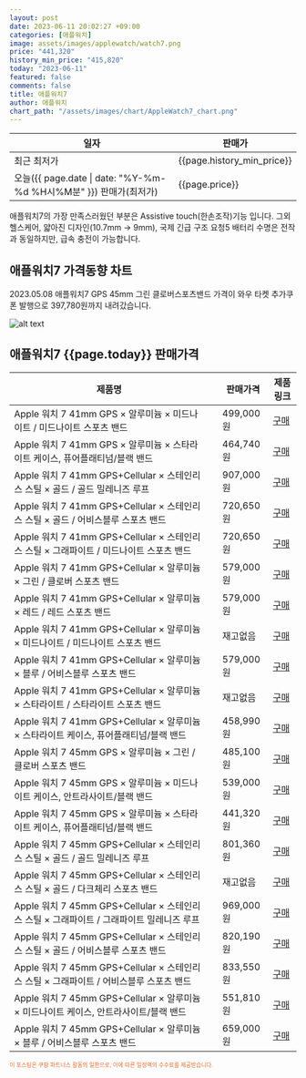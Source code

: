 ```yaml
---
layout: post
date: 2023-06-11 20:02:27 +09:00
categories: [애플워치]
image: assets/images/applewatch/watch7.png
price: "441,320"
history_min_price: "415,820"
today: "2023-06-11"
featured: false
comments: false
title: 애플워치7
author: 애플워치
chart_path: "/assets/images/chart/AppleWatch7_chart.png"
---
```


<main>
<table id="rwd-table-large">
<thread>
<tr>
<th>일자</th>
<th>판매가</th>
</tr>
</thread>
<tbody>
<tr><td>최근 최저가</td><td>{{page.history_min_price}}</td></tr>
<tr><td>오늘({{ page.date | date: "%Y-%m-%d %H시%M분" }}) 판매가(최저가)</td><td>{{page.price}}</td></tr>
</tbody>
</table>
</main>


애플워치7의 가장 만족스러웠던 부분은 Assistive touch(한손조작)기능 입니다.
그외 헬스케어, 얇아진 디자인(10.7mm -> 9mm), 국제 긴급 구조 요청5
배터리 수명은 전작과 동일하지만, 급속 충전이 가능합니다.

## 애플워치7 가격동향 차트
2023.05.08 애플워치7 GPS 45mm 그린 클로버스포츠밴드 가격이 와우 타켓 추가쿠폰 발행으로 397,780원까지 내려갔습니다.

![alt text]({{page.chart_path}} "애플워치7 판매가격 차트")

## 애플워치7 {{page.today}} 판매가격
<main>
<table id="rwd-table-large">
  <thead>
    <tr>
      <th>제품명</th>
      <th></th>
      <th>판매가격</th>
      <th>제품링크</th>
    </tr>
  </thead>
  <tbody><tr>
        <td>Apple 워치 7 41mm GPS × 알루미늄 × 미드나이트 / 미드나이트 스포츠 밴드</td>
        <td></td>
        <td>499,000원</td>
        <td><a href='https://link.coupang.com/a/SHLRm' target='_blank'>구매</a></td>
        </tr><tr>
        <td>Apple 워치 7 41mm GPS × 알루미늄 × 스타라이트 케이스, 퓨어플래티넘/블랙 밴드</td>
        <td></td>
        <td>464,740원</td>
        <td><a href='https://link.coupang.com/a/SHLT6' target='_blank'>구매</a></td>
        </tr><tr>
        <td>Apple 워치 7 41mm GPS+Cellular × 스테인리스 스틸 × 골드 / 골드 밀레니즈 루프</td>
        <td></td>
        <td>907,000원</td>
        <td><a href='https://link.coupang.com/a/SHLWY' target='_blank'>구매</a></td>
        </tr><tr>
        <td>Apple 워치 7 41mm GPS+Cellular × 스테인리스 스틸 × 골드 / 어비스블루 스포츠 밴드</td>
        <td></td>
        <td>720,650원</td>
        <td><a href='https://link.coupang.com/a/SHLYS' target='_blank'>구매</a></td>
        </tr><tr>
        <td>Apple 워치 7 41mm GPS+Cellular × 스테인리스 스틸 × 그래파이트 / 미드나이트 스포츠 밴드</td>
        <td></td>
        <td>720,650원</td>
        <td><a href='https://link.coupang.com/a/SHL1y' target='_blank'>구매</a></td>
        </tr><tr>
        <td>Apple 워치 7 41mm GPS+Cellular × 알루미늄 × 그린 / 클로버 스포츠 밴드</td>
        <td></td>
        <td>579,000원</td>
        <td><a href='https://link.coupang.com/a/SHL3n' target='_blank'>구매</a></td>
        </tr><tr>
        <td>Apple 워치 7 41mm GPS+Cellular × 알루미늄 × 레드 / 레드 스포츠 밴드</td>
        <td></td>
        <td>579,000원</td>
        <td><a href='https://link.coupang.com/a/SHL53' target='_blank'>구매</a></td>
        </tr><tr>
        <td>Apple 워치 7 41mm GPS+Cellular × 알루미늄 × 미드나이트 / 미드나이트 스포츠 밴드</td>
        <td></td>
        <td>재고없음</td>
        <td><a href='https://link.coupang.com/a/SHL8d' target='_blank'>구매</a></td>
        </tr><tr>
        <td>Apple 워치 7 41mm GPS+Cellular × 알루미늄 × 블루 / 어비스블루 스포츠 밴드</td>
        <td></td>
        <td>579,000원</td>
        <td><a href='https://link.coupang.com/a/SHMaq' target='_blank'>구매</a></td>
        </tr><tr>
        <td>Apple 워치 7 41mm GPS+Cellular × 알루미늄 × 스타라이트 / 스타라이트 스포츠 밴드</td>
        <td></td>
        <td>재고없음</td>
        <td><a href='https://link.coupang.com/a/SHMcI' target='_blank'>구매</a></td>
        </tr><tr>
        <td>Apple 워치 7 41mm GPS+Cellular × 알루미늄 × 스타라이트 케이스, 퓨어플래티넘/블랙 밴드</td>
        <td></td>
        <td>458,990원</td>
        <td><a href='https://link.coupang.com/a/SHMeL' target='_blank'>구매</a></td>
        </tr><tr>
        <td>Apple 워치 7 45mm GPS × 알루미늄 × 그린 / 클로버 스포츠 밴드</td>
        <td></td>
        <td>485,100원</td>
        <td><a href='https://link.coupang.com/a/SHMgJ' target='_blank'>구매</a></td>
        </tr><tr>
        <td>Apple 워치 7 45mm GPS × 알루미늄 × 미드나이트 케이스, 안트라사이트/블랙 밴드</td>
        <td></td>
        <td>539,000원</td>
        <td><a href='https://link.coupang.com/a/SHMiV' target='_blank'>구매</a></td>
        </tr><tr>
        <td>Apple 워치 7 45mm GPS × 알루미늄 × 스타라이트 케이스, 퓨어플래티넘/블랙 밴드</td>
        <td></td>
        <td>441,320원</td>
        <td><a href='https://link.coupang.com/a/SHMls' target='_blank'>구매</a></td>
        </tr><tr>
        <td>Apple 워치 7 45mm GPS+Cellular × 스테인리스 스틸 × 골드 / 골드 밀레니즈 루프</td>
        <td></td>
        <td>801,360원</td>
        <td><a href='https://link.coupang.com/a/SHMm1' target='_blank'>구매</a></td>
        </tr><tr>
        <td>Apple 워치 7 45mm GPS+Cellular × 스테인리스 스틸 × 골드 / 다크체리 스포츠 밴드</td>
        <td></td>
        <td>재고없음</td>
        <td><a href='https://link.coupang.com/a/SHMpA' target='_blank'>구매</a></td>
        </tr><tr>
        <td>Apple 워치 7 45mm GPS+Cellular × 스테인리스 스틸 × 그래파이트 / 그래파이트 밀레니즈 루프</td>
        <td></td>
        <td>969,000원</td>
        <td><a href='https://link.coupang.com/a/SHMrz' target='_blank'>구매</a></td>
        </tr><tr>
        <td>Apple 워치 7 45mm GPS+Cellular × 스테인리스 스틸 × 골드 / 어비스블루 스포츠 밴드</td>
        <td></td>
        <td>820,190원</td>
        <td><a href='https://link.coupang.com/a/SHMtU' target='_blank'>구매</a></td>
        </tr><tr>
        <td>Apple 워치 7 45mm GPS+Cellular × 스테인리스 스틸 × 그래파이트 / 어비스블루 스포츠 밴드</td>
        <td></td>
        <td>833,550원</td>
        <td><a href='https://link.coupang.com/a/SHMwc' target='_blank'>구매</a></td>
        </tr><tr>
        <td>Apple 워치 7 45mm GPS+Cellular × 알루미늄 × 미드나이트 케이스, 안트라사이트/블랙 밴드</td>
        <td></td>
        <td>551,810원</td>
        <td><a href='https://link.coupang.com/a/SHMxR' target='_blank'>구매</a></td>
        </tr><tr>
        <td>Apple 워치 7 45mm GPS+Cellular × 알루미늄 × 블루 / 어비스블루 스포츠 밴드</td>
        <td></td>
        <td>659,000원</td>
        <td><a href='https://link.coupang.com/a/SHMzR' target='_blank'>구매</a></td>
        </tr></tbody>
</table>

</main>
<div style="color:#e56a2c;font-size: 0.7em;" >
이 포스팅은 쿠팡 파트너스 활동의 일환으로, 이에 따른 일정액의 수수료를 제공받습니다.
</div>
